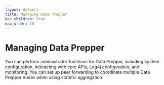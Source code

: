 ```yaml
---
layout: default
title: Managing Data Prepper
has_children: true
nav_order: 20
---
```


# Managing Data Prepper

You can perform administrator functions for Data Prepper, including system configuration, interacting with core APIs, Log4j configuration, and monitoring. You can set up peer forwarding to coordinate multiple Data Prepper nodes when using stateful aggregation. 